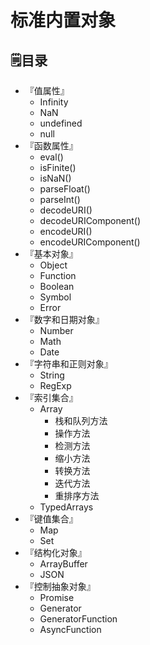 # 标准内置对象

## :spiral_notepad:目录

- 『值属性』
  - Infinity
  - NaN
  - undefined
  - null
- 『函数属性』
  - eval()
  - isFinite()
  - isNaN()
  - parseFloat()
  - parseInt()
  - decodeURI()
  - decodeURIComponent()
  - encodeURI()
  - encodeURIComponent()
- 『基本对象』
  - Object
  - Function
  - Boolean
  - Symbol
  - Error
- 『数字和日期对象』
  - Number
  - Math
  - Date
- 『字符串和正则对象』
  - String
  - RegExp
- 『索引集合』
  - Array
    - 栈和队列方法
    - 操作方法
    - 检测方法
    - 缩小方法
    - 转换方法
    - 迭代方法
    - 重排序方法
  - TypedArrays
- 『键值集合』
  - Map
  - Set
- 『结构化对象』
  - ArrayBuffer
  - JSON
- 『控制抽象对象』
  - Promise
  - Generator
  - GeneratorFunction
  - AsyncFunction

